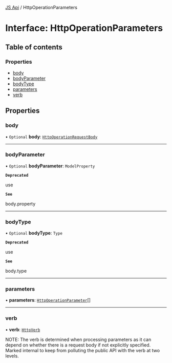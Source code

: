 [JS Api](../index.md) / HttpOperationParameters

# Interface: HttpOperationParameters

## Table of contents

### Properties

- [body](HttpOperationParameters.md#body)
- [bodyParameter](HttpOperationParameters.md#bodyparameter)
- [bodyType](HttpOperationParameters.md#bodytype)
- [parameters](HttpOperationParameters.md#parameters)
- [verb](HttpOperationParameters.md#verb)

## Properties

### body

• `Optional` **body**: [`HttpOperationRequestBody`](HttpOperationRequestBody.md)

___

### bodyParameter

• `Optional` **bodyParameter**: `ModelProperty`

**`Deprecated`**

use

**`See`**

body.property

___

### bodyType

• `Optional` **bodyType**: `Type`

**`Deprecated`**

use

**`See`**

body.type

___

### parameters

• **parameters**: [`HttpOperationParameter`](../index.md#httpoperationparameter)[]

___

### verb

• **verb**: [`HttpVerb`](../index.md#httpverb)

NOTE: The verb is determined when processing parameters as it can
depend on whether there is a request body if not explicitly specified.
Marked internal to keep from polluting the public API with the verb at
two levels.
